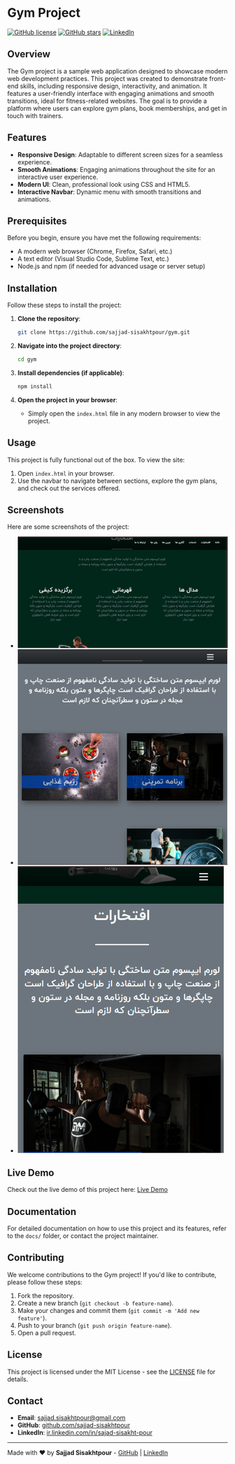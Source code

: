 # Gym Project

[![GitHub license](https://img.shields.io/github/license/sajjad-sisakhtpour/gym)](https://github.com/sajjad-sisakhtpour/gym/blob/main/LICENSE)
[![GitHub stars](https://img.shields.io/github/stars/sajjad-sisakhtpour/gym?style=social)](https://github.com/sajjad-sisakhtpour/gym/stargazers)
[![LinkedIn](https://img.shields.io/badge/LinkedIn-Connect-blue)](https://ir.linkedin.com/in/sajad-sisakht-pour)

## Overview

The Gym project is a sample web application designed to showcase modern web development practices. This project was created to demonstrate front-end skills, including responsive design, interactivity, and animation. It features a user-friendly interface with engaging animations and smooth transitions, ideal for fitness-related websites. The goal is to provide a platform where users can explore gym plans, book memberships, and get in touch with trainers.

## Features

- **Responsive Design**: Adaptable to different screen sizes for a seamless experience.
- **Smooth Animations**: Engaging animations throughout the site for an interactive user experience.
- **Modern UI**: Clean, professional look using CSS and HTML5.
- **Interactive Navbar**: Dynamic menu with smooth transitions and animations.

## Prerequisites

Before you begin, ensure you have met the following requirements:
- A modern web browser (Chrome, Firefox, Safari, etc.)
- A text editor (Visual Studio Code, Sublime Text, etc.)
- Node.js and npm (if needed for advanced usage or server setup)

## Installation

Follow these steps to install the project:

1. **Clone the repository**:
   ```bash
   git clone https://github.com/sajjad-sisakhtpour/gym.git
   ```

2. **Navigate into the project directory**:
   ```bash
   cd gym
   ```

3. **Install dependencies (if applicable)**:
   ```bash
   npm install
   ```

4. **Open the project in your browser**:
   - Simply open the `index.html` file in any modern browser to view the project.

## Usage

This project is fully functional out of the box. To view the site:

1. Open `index.html` in your browser.
2. Use the navbar to navigate between sections, explore the gym plans, and check out the services offered.

## Screenshots

Here are some screenshots of the project:

- ![Screenshot 1](./screenshots/Screenshot-1.png)
- ![Screenshot 2](./screenshots/Screenshot-2.png)
- ![Screenshot 3](./screenshots/Screenshot-3.png)

## Live Demo

Check out the live demo of this project here: [Live Demo](https://sajjad-sisakhtpour.github.io/gym)

## Documentation

For detailed documentation on how to use this project and its features, refer to the `docs/` folder, or contact the project maintainer.

## Contributing

We welcome contributions to the Gym project! If you'd like to contribute, please follow these steps:

1. Fork the repository.
2. Create a new branch (`git checkout -b feature-name`).
3. Make your changes and commit them (`git commit -m 'Add new feature'`).
4. Push to your branch (`git push origin feature-name`).
5. Open a pull request.

## License

This project is licensed under the MIT License - see the [LICENSE](https://github.com/sajjad-sisakhtpour/gym/blob/main/LICENSE) file for details.

## Contact

- **Email**: [sajjad.sisakhtpour@gmail.com](mailto:sajjad.sisakhtpour@gmail.com)
- **GitHub**: [github.com/sajjad-sisakhtpour](https://github.com/sajjad-sisakhtpour)
- **LinkedIn**: [ir.linkedin.com/in/sajad-sisakht-pour](https://ir.linkedin.com/in/sajad-sisakht-pour)

---

Made with ❤️ by **Sajjad Sisakhtpour** - [GitHub](https://github.com/sajjad-sisakhtpour) | [LinkedIn](https://ir.linkedin.com/in/sajad-sisakht-pour)
